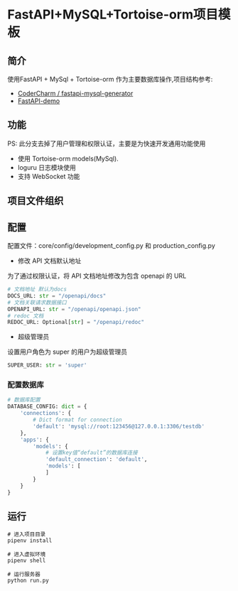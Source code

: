 # FastAPI+MySQL+Tortoise-orm项目模板
## 简介
使用FastAPI + MySql + Tortoise-orm 作为主要数据库操作,项目结构参考:
- [CoderCharm
/
fastapi-mysql-generator](https://github.com/CoderCharm/fastapi-mysql-generator)
- [FastAPI-demo](https://github.com/FutureSenzhong/FastAPI-demo)

## 功能
PS: 此分支去掉了用户管理和权限认证，主要是为快速开发通用功能使用
- 使用 Tortoise-orm models(MySql).
- loguru 日志模块使用
- 支持 WebSocket 功能


## 项目文件组织


## 配置
配置文件：core/config/development_config.py 和 production_config.py

- 修改 API 文档默认地址

为了通过权限认证，将 API 文档地址修改为包含 openapi 的 URL
```python
# 文档地址 默认为docs
DOCS_URL: str = "/openapi/docs"
# 文档关联请求数据接口
OPENAPI_URL: str = "/openapi/openapi.json"
# redoc 文档
REDOC_URL: Optional[str] = "/openapi/redoc"
```

- 超级管理员

设置用户角色为 super 的用户为超级管理员
```python
SUPER_USER: str = 'super'
```

### 配置数据库
```python
# 数据库配置
DATABASE_CONFIG: dict = {
    'connections': {
        # Dict format for connection
        'default': 'mysql://root:123456@127.0.0.1:3306/testdb'
    },
    'apps': {
        'models': {
            # 设置key值“default”的数据库连接
            'default_connection': 'default',
            'models': [
            ]
        }
    }
}
```

## 运行
```shell script
# 进入项目目录
pipenv install

# 进入虚拟环境
pipenv shell

# 运行服务器
python run.py
```